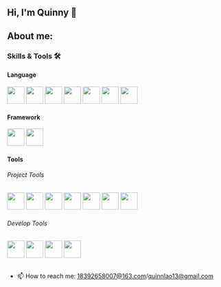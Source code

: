 ## Hi, I'm Quinny 👋

<!--
**quinnlao/quinnlao** is a ✨ _special_ ✨ repository because its `README.md` (this file) appears on your GitHub profile.

Here are some ideas to get you started:

- 🔭 I’m currently working on ...
- 🌱 I’m currently learning ...
- 👯 I’m looking to collaborate on ...
- 🤔 I’m looking for help with ...
- 💬 Ask me about ...
- 📫 How to reach me: ...
- 😄 Pronouns: ...
- ⚡ Fun fact: ...
-->
## About me:
<tr>
    <td>
      <h3>Skills & Tools 🛠</h3>
      <h4>Language</h4>
      <code><img height="40" src="https://cdn.jsdelivr.net/gh/quinnlao/CDNS@latest/ICONS/html5.png"></code>
      <code><img height="40" src="https://cdn.jsdelivr.net/gh/quinnlao/CDNS@latest/ICONS/css3.png"></code>
      <code><img height="40" src="https://cdn.jsdelivr.net/gh/quinnlao/CDNS@latest/ICONS/javascript.png"></code>
      <code><img height="40" src="https://cdn.jsdelivr.net/gh/quinnlao/CDNS@latest/ICONS/typescript.png"></code>
      <code><img height="40" src="https://cdn.jsdelivr.net/gh/quinnlao/CDNS@latest/ICONS/less.png"></code>
      <code><img height="40" src="https://cdn.jsdelivr.net/gh/quinnlao/CDNS@latest/ICONS/sass.png"></code>
      <code><img height="40" src="https://cdn.jsdelivr.net/gh/quinnlao/CDNS@latest/ICONS/node-js.png"></code>
      <br>
      <h4>Framework</h4>
      <code><img height="40" src="https://cdn.jsdelivr.net/gh/quinnlao/CDNS@latest/ICONS/vuejs.png"></code>
      <code><img height="40" src="https://cdn.jsdelivr.net/gh/quinnlao/CDNS@latest/ICONS/react.png"></code>
      <br>
      <h4>Tools</h4>
      <h6>Project Tools</h6>
      <code><img height="40" src="https://cdn.jsdelivr.net/gh/quinnlao/CDNS@latest/ICONS/git.png"></code>
      <code><img height="40" src="https://cdn.jsdelivr.net/gh/quinnlao/CDNS@latest/ICONS/npm.png"></code>
      <code><img height="40" src="https://cdn.jsdelivr.net/gh/quinnlao/CDNS@latest/ICONS/pnpm.png"></code>
      <code><img height="40" src="https://cdn.jsdelivr.net/gh/quinnlao/CDNS@latest/ICONS/webpack.png"></code>
      <code><img height="40" src="https://cdn.jsdelivr.net/gh/quinnlao/CDNS@latest/ICONS/vite.png"></code>
      <code><img height="40" src="https://cdn.jsdelivr.net/gh/quinnlao/CDNS@latest/ICONS/qiankun.png"></code>
      <code><img height="40" src="https://cdn.jsdelivr.net/gh/quinnlao/CDNS@latest/ICONS/monorepo.png"></code>
      <h6>Develop Tools</h6>
      <code><img height="40" src="https://cdn.jsdelivr.net/gh/quinnlao/CDNS@latest/ICONS/webstorm.jpg"></code>
      <code><img height="40" src="https://cdn.jsdelivr.net/gh/quinnlao/CDNS@latest/ICONS/vs-code.png"></code>
      <code><img height="40" src="https://cdn.jsdelivr.net/gh/quinnlao/CDNS@latest/ICONS/chrome.png"></code>
      <code><img height="40" src="https://cdn.jsdelivr.net/gh/quinnlao/CDNS@latest/ICONS/postman.png"></code>
    </td>
    <td>
<!--       <h3>Views 👀</h3> -->
    </td>
  </tr>

##
- 📫 How to reach me: 18392658007@163.com/quinnlao13@gmail.com
